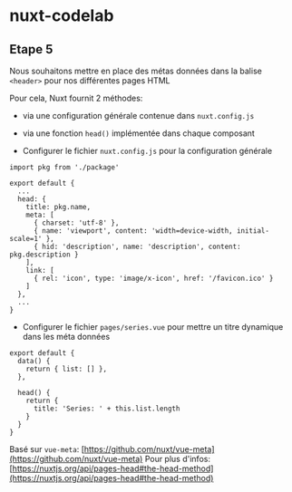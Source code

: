 # nuxt-codelab

## Etape 5

Nous souhaitons mettre en place des métas données dans la balise `<header>` pour nos différentes pages HTML

Pour cela, Nuxt fournit 2 méthodes:
- via une configuration générale contenue dans `nuxt.config.js`
- via une fonction `head()` implémentée dans chaque composant

- Configurer le fichier `nuxt.config.js` pour la configuration générale
```
import pkg from './package'

export default {
  ...
  head: {
    title: pkg.name,
    meta: [
      { charset: 'utf-8' },
      { name: 'viewport', content: 'width=device-width, initial-scale=1' },
      { hid: 'description', name: 'description', content: pkg.description }
    ],
    link: [
      { rel: 'icon', type: 'image/x-icon', href: '/favicon.ico' }
    ]
  },
  ...
}
```

- Configurer le fichier `pages/series.vue` pour mettre un titre dynamique dans les méta données

```
export default {
  data() {
    return { list: [] },
  },

  head() {
    return {
      title: 'Series: ' + this.list.length
    }
  }
}
```

Basé sur `vue-meta`: [https://github.com/nuxt/vue-meta](https://github.com/nuxt/vue-meta)
Pour plus d'infos: [https://nuxtjs.org/api/pages-head#the-head-method](https://nuxtjs.org/api/pages-head#the-head-method)

